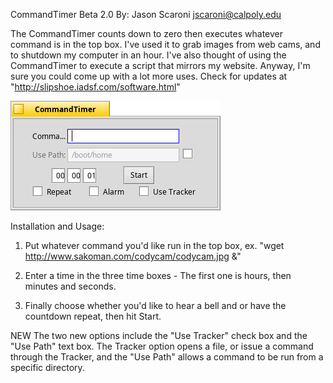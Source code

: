CommandTimer Beta 2.0
By: Jason Scaroni  jscaroni@calpoly.edu

The CommandTimer counts down to zero then executes whatever command is in the top box.  I've used it to grab images from web cams, and to shutdown my computer in an hour.  I've also thought of using the CommandTimer to execute a script that mirrors my website.  Anyway, I'm sure you could come up with a lot more uses.  Check for updates at "http://slipshoe.iadsf.com/software.html"

![CommandTimer screenshot](CommandTimer.png "CommandTimer")

Installation and Usage:
 
1.  Put whatever command you'd like run in the top box, ex. "wget http://www.sakoman.com/codycam/codycam.jpg &"

2.  Enter a time in the three time boxes - The first one is hours, then minutes and seconds.

3.  Finally choose whether you'd like to hear a bell and or have the countdown repeat, then hit Start.

NEW
The two new options include the "Use Tracker" check box and the "Use Path" text box.  The Tracker option opens a file, or issue a command through the Tracker, and the "Use Path" allows a command to be run from a specific directory. 
